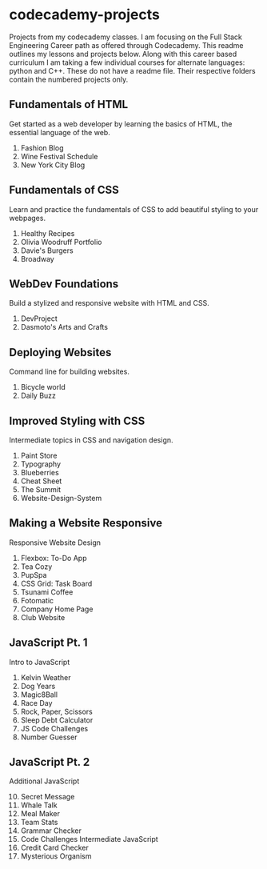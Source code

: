 # codecademy-projects
Projects from my codecademy classes. I am focusing on the Full Stack Engineering Career path as offered through Codecademy. This readme outlines my lessons and projects below. Along with this career based curriculum I am taking a few individual courses for alternate languages: python and C++. These do not have a readme file. Their respective folders contain the numbered projects only.

## Fundamentals of HTML

Get started as a web developer by learning the basics of HTML, the essential language of the web.

1. Fashion Blog
2. Wine Festival Schedule
3. New York City Blog

## Fundamentals of CSS

Learn and practice the fundamentals of CSS to add beautiful styling to your webpages.

1. Healthy Recipes
2. Olivia Woodruff Portfolio
3. Davie's Burgers
4. Broadway

## WebDev Foundations

Build a stylized and responsive website with HTML and CSS.

1. DevProject
2. Dasmoto's Arts and Crafts

## Deploying Websites

Command line for building websites.

1. Bicycle world
2. Daily Buzz

## Improved Styling with CSS

Intermediate topics in CSS and navigation design.

1. Paint Store
2. Typography
3. Blueberries
4. Cheat Sheet
5. The Summit
6. Website-Design-System

## Making a Website Responsive

Responsive Website Design

1. Flexbox: To-Do App
2. Tea Cozy
3. PupSpa
4. CSS Grid: Task Board
5. Tsunami Coffee
6. Fotomatic
7. Company Home Page
8. Club Website

## JavaScript Pt. 1

Intro to JavaScript

1. Kelvin Weather
2. Dog Years
3. Magic8Ball
4. Race Day
5. Rock, Paper, Scissors
6. Sleep Debt Calculator
7. JS Code Challenges
8. Number Guesser

## JavaScript Pt. 2

Additional JavaScript

10. Secret Message
11. Whale Talk
12. Meal Maker
13. Team Stats
14. Grammar Checker
15. Code Challenges Intermediate JavaScript
16. Credit Card Checker
17. Mysterious Organism
